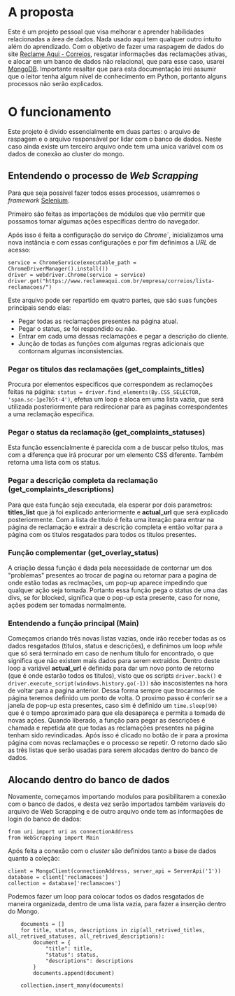 # A proposta
Este é um projeto pessoal que visa melhorar e aprender habilidades relacionadas a área de dados. Nada usado aqui tem qualquer outro intuito além do aprendizado.
Com o objetivo de fazer uma raspagem de dados do site [Reclame Aqui - Correios](https://www.reclameaqui.com.br/empresa/correios/lista-reclamacoes/), resgatar informações das reclamações ativas, e alocar em um banco de dados não relacional, que para esse caso, usarei [MongoDB](https://www.mongodb.com/products/platform/cloud).
Importante resaltar que para esta documentação irei assumir que o leitor tenha algum nível de conhecimento em Python, portanto alguns processos não serão explicados.

# O funcionamento
Este projeto é divido essencialmente em duas partes: o arquivo de raspagem e o arquivo responsável por lidar com o banco de dados. Neste caso ainda existe um terceiro arquivo onde tem uma unica variável com os dados de conexão ao cluster do mongo.

## Entendendo o processo de *Web Scrapping*
Para que seja possível fazer todos esses processos, usamremos o *framework* [Selenium](https://www.selenium.dev).

Primeiro são feitas as importações de módulos que vão permitir que possamos tomar algumas ações específicas dentro do navegador.

Após isso é feita a configuração do serviço do *Chrome*´, inicializamos uma nova instância e com essas configurações e por fim definimos a *URL* de acesso:
```
service = ChromeService(executable_path = ChromeDriverManager().install())
driver = webdriver.Chrome(service = service)
driver.get("https://www.reclameaqui.com.br/empresa/correios/lista-reclamacoes/")
```

Este arquivo pode ser repartido em quatro partes, que são suas funções principais sendo elas:
- Pegar todas as reclamações presentes na página atual.
- Pegar o status, se foi respondido ou não.
- Entrar em cada uma dessas reclamações e pegar a descrição do cliente.
- Junção de todas as funções com algumas regras adicionais que contornam algumas inconsistencias.

### Pegar os titulos das reclamações (get_complaints_titles)
Procura por elementos especificos que correspondem as reclamoções feitas na página:
 `status = driver.find_elements(By.CSS_SELECTOR, 'span.sc-1pe7b5t-4')`, efetua um loop e aloca em uma lista vazia, que será utilizada posteriormente para redirecionar para as paginas correspondentes a uma reclamação especifica.

### Pegar o status da reclamação (get_complaints_statuses)
Esta função essencialmente é parecida com a de buscar pelso titulos, mas com a diferença que irá procurar por um elemento CSS diferente. Também retorna uma lista com os status.

### Pegar a descrição completa da reclamação (get_complaints_descriptions)
Para que esta função seja executada, ela esperar por dois parametros: **titles_list** que já foi explicado anteriormente e **actual_url** que será explicado posteriormente.
Com a lista de titulo é feita uma iteração para entrar na página de reclamação e extrair a descrição completa e então voltar para a página com os titulos resgatados para todos os titulos presentes.

### Função complementar (get_overlay_status)
A criação dessa função é dada pela necessidade de contornar um dos "problemas" presentes ao trocar de pagina ou retornar para a pagina de onde estão todas as reclmações, um pop-up aparece impedindo que qualquer ação seja tomada.
Portanto essa função pega o status de uma das divs, se for blocked, significa que o pop-up esta presente, caso for none, ações podem ser tomadas normalmente.

### Entendendo a função principal (Main)
Começamos criando três novas listas vazias, onde irão receber todas as os dados resgatados (titulos, status e descrições), e definimos um loop *while* que só será terminado em caso de nenhum titulo for encontrado, o que significa que não existem mais dados para serem extraidos.
Dentro deste loop a variável **actual_url** é definida para dar um novo ponto de retorno (que é onde estarão todos os titulos), visto que os scripts `driver.back()` e `driver.execute_script(windows.history.go(-1))` são inscosistentes na hora de voltar para a pagina anterior. Dessa forma sempre que trocarmos de página teremos definido um ponto de volta.
O proximo passo é conferir se a janela de pop-up esta presentes, caso sim é definido um `time.sleep(90)` que é o tempo aproximado para que ela desapareça e permita a tomada de novas ações.
Quando liberado, a função para pegar as descrições é chamada e repetida ate que todas as reclamações presentes na página tenham sido revindicadas.
Após isso é clicado no botão de ir para a proxima página com novas reclamações e o processo se repetir.
O retorno dado são as três listas que serão usadas para serem alocadas dentro do banco de dados.

## Alocando dentro do banco de dados
Novamente, começamos importando modulos para posibilitarem a conexão com o banco de dados, e desta vez serão importados também variaveis do arquivo de Web Scrapping e de outro arquivo onde tem as informações de login do banco de dados:
```
from uri import uri as connectionAddress
from WebScrapping import Main
```
Após feita a conexão com o *cluster* são definidos tanto a base de dados quanto a coleção:
```
client = MongoClient(connectionAddress, server_api = ServerApi('1'))
database = client['reclamacoes']
collection = database['reclamacoes']
```
Podemos fazer um loop para colocar todos os dados resgatados de maneira organizada, dentro de uma lista vazia, para fazer a inserção dentro do Mongo.

```
    documents = []
    for title, status, descriptions in zip(all_retrived_titles, all_retrived_statuses, all_retrived_descriptions):
        document = {
            "title": title,
            "status": status,
            "descriptions": descriptions
        }
        documents.append(document)

    collection.insert_many(documents)
```